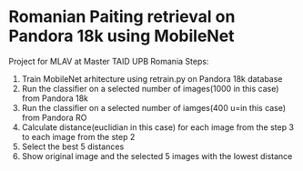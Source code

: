 # Romanian Paiting retrieval on Pandora 18k using MobileNet
Project for MLAV at Master TAID UPB Romania
Steps:
1. Train MobileNet arhitecture using retrain.py on Pandora 18k database
2. Run the classifier on a selected number of images(1000 in this case) from Pandora 18k
3. Run the classifier on a selected number of iamges(400 u=in this case) from Pandora RO
4. Calculate distance(euclidian in this case) for each image from the step 3 to each image from the step 2
5. Select the best 5 distances
6. Show original image and the selected 5 images with the lowest distance
